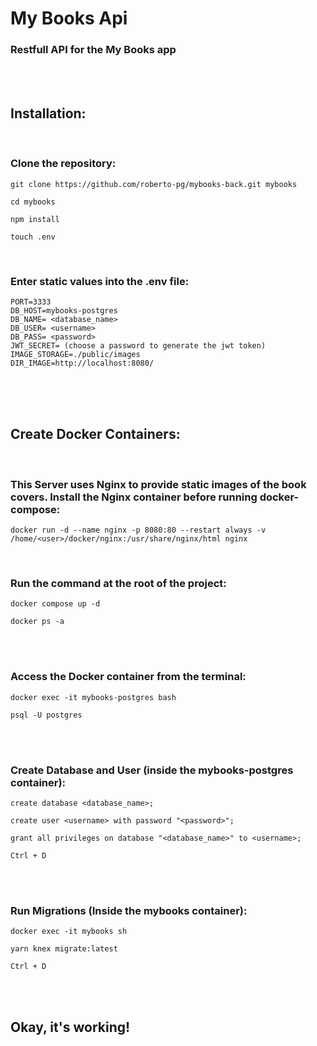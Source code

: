 # My Books Api

### Restfull API for the My Books app

<br/>
<br/>

## Installation:

<br/>

<h3>Clone the repository: </h3>

```
git clone https://github.com/roberto-pg/mybooks-back.git mybooks
```

```
cd mybooks
```

```
npm install
```

```
touch .env
```

</br>

<h3>Enter static values into the .env file:</h3>

```
PORT=3333
DB_HOST=mybooks-postgres
DB_NAME= <database_name>
DB_USER= <username>
DB_PASS= <password>
JWT_SECRET= (choose a password to generate the jwt token)
IMAGE_STORAGE=./public/images
DIR_IMAGE=http://localhost:8080/
```

<br/>
<br/>
<br/>

## Create Docker Containers:

<br/>

### This Server uses Nginx to provide static images of the book covers. Install the Nginx container before running docker-compose:

```
docker run -d --name nginx -p 8080:80 --restart always -v /home/<user>/docker/nginx:/usr/share/nginx/html nginx
```

<br/>

<h3>Run the command at the root of the project:</h3>

```
docker compose up -d
```

```
docker ps -a
```

<br/>
<br/>

<h3>Access the Docker container from the terminal:</h3>

```
docker exec -it mybooks-postgres bash
```

```
psql -U postgres
```

<br/>
<br/>

<h3>Create Database and User (inside the mybooks-postgres container):</h3>

```
create database <database_name>;
```

```
create user <username> with password "<password>";
```

```
grant all privileges on database "<database_name>" to <username>;
```

```
Ctrl + D
```

<br/>
<br/>

<h3>Run Migrations (Inside the mybooks container):</h3>

```
docker exec -it mybooks sh
```

```
yarn knex migrate:latest
```

```
Ctrl + D
```

<br/>
<br/>

## Okay, it's working!
